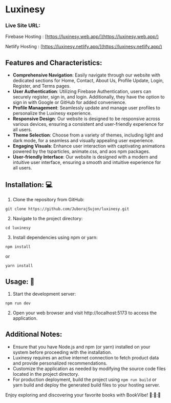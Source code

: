 # Luxinesy

### Live Site URL:

Firebase Hosting : [https://luxinesy.web.app/](https://luxinesy.web.app/)

Netlify Hosting : [https://luxinesy.netlify.app/](https://luxinesy.netlify.app/)

## Features and Characteristics:

- **Comprehensive Navigation**: Easily navigate through our website with dedicated sections for Home, Contact, About Us, Profile Update, Login, Register, and Terms pages.
- **User Authentication**: Utilizing Firebase Authentication, users can securely register, sign in, and login. Additionally, they have the option to sign in with Google or GitHub for added convenience.
- **Profile Management**: Seamlessly update and manage user profiles to personalize the Luxinesy experience.
- **Responsive Design**: Our website is designed to be responsive across various devices, ensuring a consistent and user-friendly experience for all users.
- **Theme Selection**: Choose from a variety of themes, including light and dark mode, for a seamless and visually appealing user experience.
- **Engaging Visuals**: Enhance user interaction with captivating animations powered by the tsparticles, animate.css, and aos npm packages.
- **User-friendly Interface**: Our website is designed with a modern and intuitive user interface, ensuring a smooth and intuitive experience for all users.


## Installation: :computer:

1. Clone the repository from GitHub:

```
git clone https://github.com/JuborajSujon/luxinesy.git
```

2. Navigate to the project directory:

```
cd luxinesy
```

3. Install dependencies using npm or yarn:

```
npm install
```

or

```
yarn install
```

## Usage: :book:

1. Start the development server:

```
npm run dev
```

2. Open your web browser and visit http://localhost:5173 to access the application.

## Additional Notes:

- Ensure that you have Node.js and npm (or yarn) installed on your system before proceeding with the installation.
- Luxinesy requires an active internet connection to fetch product data and provide personalized recommendations.
- Customize the application as needed by modifying the source code files located in the project directory.
- For production deployment, build the project using `npm run build` or yarn build and deploy the generated build files to your hosting server.

Enjoy exploring and discovering your favorite books with BookVibe! :rocket:::rocket:::rocket:
